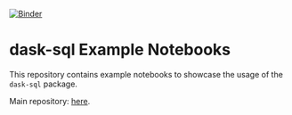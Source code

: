 [![Binder](https://mybinder.org/badge_logo.svg)](https://mybinder.org/v2/gh/nils-braun/dask-sql-binder/main?urlpath=lab)


dask-sql Example Notebooks
==========================

This repository contains example notebooks to showcase the usage of
the `dask-sql` package.

Main repository: [here](https://github.com/nils-braun/dask-sql).